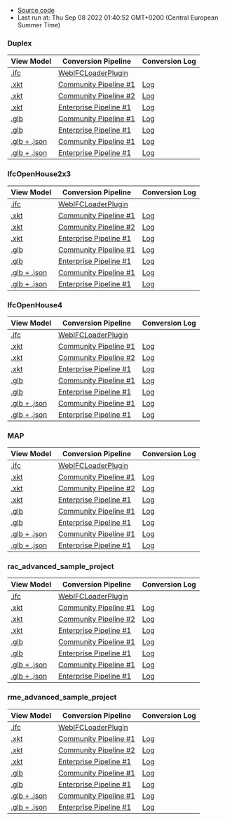 * [Source code](https://github.com/xeokit/xeokit-pipeline)
* Last run at: Thu Sep 08 2022 01:40:52 GMT+0200 (Central European Summer Time)


### Duplex


| View Model | Conversion Pipeline | Conversion Log |
| --- | --- | --- |
| [.ifc](viewModel.html?src=converted/Duplex/model.ifc) | [WebIFCLoaderPlugin](https://xeokit.github.io/xeokit-sdk/docs/class/src/plugins/WebIFCLoaderPlugin/WebIFCLoaderPlugin.js~WebIFCLoaderPlugin.html) | |
| [.xkt](viewModel.html?src=converted/Duplex/community1/model.xkt) | [Community Pipeline #1](pipelines#community-pipeline-1) | [Log](converted/Duplex/community1/log.txt) |
| [.xkt](viewModel.html?src=converted/Duplex/community2/model.xkt) | [Community Pipeline #2](pipelines#community-pipeline-2) | [Log](converted/Duplex/community2/log.txt) |
| [.xkt](viewModel.html?src=converted/Duplex/enterprise1/model.xkt)| [Enterprise Pipeline #1](pipelines#enterprise-pipeline-1) | [Log](converted/Duplex/enterprise1/log.txt) |
| [.glb](viewModel.html?src=converted/Duplex/community1/model.glb) | [Community Pipeline #1](pipelines#community-pipeline-1) | [Log](converted/Duplex/community1/log.txt) |
| [.glb](viewModel.html?src=converted/Duplex/enterprise1/model.glb) | [Enterprise Pipeline #1](pipelines#enterprise-pipeline-1) | [Log](converted/Duplex/enterprise1/log.txt) |
| [.glb + .json](viewModel.html?src=converted/Duplex/community1/model.glb&metaModelSrc=converted/Duplex/community1/model.json) | [Community Pipeline #1](pipelines#community-pipeline-1)  | [Log](converted/Duplex/community1/log.txt) |
| [.glb + .json](viewModel.html?src=converted/Duplex/enterprise1/model.glb&metaModelSrc=converted/Duplex/enterprise1/model.json) | [Enterprise Pipeline #1](pipelines#enterprise-pipeline-1)  | [Log](converted/Duplex/enterprise1/log.txt) |

### IfcOpenHouse2x3


| View Model | Conversion Pipeline | Conversion Log |
| --- | --- | --- |
| [.ifc](viewModel.html?src=converted/IfcOpenHouse2x3/model.ifc) | [WebIFCLoaderPlugin](https://xeokit.github.io/xeokit-sdk/docs/class/src/plugins/WebIFCLoaderPlugin/WebIFCLoaderPlugin.js~WebIFCLoaderPlugin.html) | |
| [.xkt](viewModel.html?src=converted/IfcOpenHouse2x3/community1/model.xkt) | [Community Pipeline #1](pipelines#community-pipeline-1) | [Log](converted/IfcOpenHouse2x3/community1/log.txt) |
| [.xkt](viewModel.html?src=converted/IfcOpenHouse2x3/community2/model.xkt) | [Community Pipeline #2](pipelines#community-pipeline-2) | [Log](converted/IfcOpenHouse2x3/community2/log.txt) |
| [.xkt](viewModel.html?src=converted/IfcOpenHouse2x3/enterprise1/model.xkt)| [Enterprise Pipeline #1](pipelines#enterprise-pipeline-1) | [Log](converted/IfcOpenHouse2x3/enterprise1/log.txt) |
| [.glb](viewModel.html?src=converted/IfcOpenHouse2x3/community1/model.glb) | [Community Pipeline #1](pipelines#community-pipeline-1) | [Log](converted/IfcOpenHouse2x3/community1/log.txt) |
| [.glb](viewModel.html?src=converted/IfcOpenHouse2x3/enterprise1/model.glb) | [Enterprise Pipeline #1](pipelines#enterprise-pipeline-1) | [Log](converted/IfcOpenHouse2x3/enterprise1/log.txt) |
| [.glb + .json](viewModel.html?src=converted/IfcOpenHouse2x3/community1/model.glb&metaModelSrc=converted/IfcOpenHouse2x3/community1/model.json) | [Community Pipeline #1](pipelines#community-pipeline-1)  | [Log](converted/IfcOpenHouse2x3/community1/log.txt) |
| [.glb + .json](viewModel.html?src=converted/IfcOpenHouse2x3/enterprise1/model.glb&metaModelSrc=converted/IfcOpenHouse2x3/enterprise1/model.json) | [Enterprise Pipeline #1](pipelines#enterprise-pipeline-1)  | [Log](converted/IfcOpenHouse2x3/enterprise1/log.txt) |

### IfcOpenHouse4


| View Model | Conversion Pipeline | Conversion Log |
| --- | --- | --- |
| [.ifc](viewModel.html?src=converted/IfcOpenHouse4/model.ifc) | [WebIFCLoaderPlugin](https://xeokit.github.io/xeokit-sdk/docs/class/src/plugins/WebIFCLoaderPlugin/WebIFCLoaderPlugin.js~WebIFCLoaderPlugin.html) | |
| [.xkt](viewModel.html?src=converted/IfcOpenHouse4/community1/model.xkt) | [Community Pipeline #1](pipelines#community-pipeline-1) | [Log](converted/IfcOpenHouse4/community1/log.txt) |
| [.xkt](viewModel.html?src=converted/IfcOpenHouse4/community2/model.xkt) | [Community Pipeline #2](pipelines#community-pipeline-2) | [Log](converted/IfcOpenHouse4/community2/log.txt) |
| [.xkt](viewModel.html?src=converted/IfcOpenHouse4/enterprise1/model.xkt)| [Enterprise Pipeline #1](pipelines#enterprise-pipeline-1) | [Log](converted/IfcOpenHouse4/enterprise1/log.txt) |
| [.glb](viewModel.html?src=converted/IfcOpenHouse4/community1/model.glb) | [Community Pipeline #1](pipelines#community-pipeline-1) | [Log](converted/IfcOpenHouse4/community1/log.txt) |
| [.glb](viewModel.html?src=converted/IfcOpenHouse4/enterprise1/model.glb) | [Enterprise Pipeline #1](pipelines#enterprise-pipeline-1) | [Log](converted/IfcOpenHouse4/enterprise1/log.txt) |
| [.glb + .json](viewModel.html?src=converted/IfcOpenHouse4/community1/model.glb&metaModelSrc=converted/IfcOpenHouse4/community1/model.json) | [Community Pipeline #1](pipelines#community-pipeline-1)  | [Log](converted/IfcOpenHouse4/community1/log.txt) |
| [.glb + .json](viewModel.html?src=converted/IfcOpenHouse4/enterprise1/model.glb&metaModelSrc=converted/IfcOpenHouse4/enterprise1/model.json) | [Enterprise Pipeline #1](pipelines#enterprise-pipeline-1)  | [Log](converted/IfcOpenHouse4/enterprise1/log.txt) |

### MAP


| View Model | Conversion Pipeline | Conversion Log |
| --- | --- | --- |
| [.ifc](viewModel.html?src=converted/MAP/model.ifc) | [WebIFCLoaderPlugin](https://xeokit.github.io/xeokit-sdk/docs/class/src/plugins/WebIFCLoaderPlugin/WebIFCLoaderPlugin.js~WebIFCLoaderPlugin.html) | |
| [.xkt](viewModel.html?src=converted/MAP/community1/model.xkt) | [Community Pipeline #1](pipelines#community-pipeline-1) | [Log](converted/MAP/community1/log.txt) |
| [.xkt](viewModel.html?src=converted/MAP/community2/model.xkt) | [Community Pipeline #2](pipelines#community-pipeline-2) | [Log](converted/MAP/community2/log.txt) |
| [.xkt](viewModel.html?src=converted/MAP/enterprise1/model.xkt)| [Enterprise Pipeline #1](pipelines#enterprise-pipeline-1) | [Log](converted/MAP/enterprise1/log.txt) |
| [.glb](viewModel.html?src=converted/MAP/community1/model.glb) | [Community Pipeline #1](pipelines#community-pipeline-1) | [Log](converted/MAP/community1/log.txt) |
| [.glb](viewModel.html?src=converted/MAP/enterprise1/model.glb) | [Enterprise Pipeline #1](pipelines#enterprise-pipeline-1) | [Log](converted/MAP/enterprise1/log.txt) |
| [.glb + .json](viewModel.html?src=converted/MAP/community1/model.glb&metaModelSrc=converted/MAP/community1/model.json) | [Community Pipeline #1](pipelines#community-pipeline-1)  | [Log](converted/MAP/community1/log.txt) |
| [.glb + .json](viewModel.html?src=converted/MAP/enterprise1/model.glb&metaModelSrc=converted/MAP/enterprise1/model.json) | [Enterprise Pipeline #1](pipelines#enterprise-pipeline-1)  | [Log](converted/MAP/enterprise1/log.txt) |

### rac_advanced_sample_project


| View Model | Conversion Pipeline | Conversion Log |
| --- | --- | --- |
| [.ifc](viewModel.html?src=converted/rac_advanced_sample_project/model.ifc) | [WebIFCLoaderPlugin](https://xeokit.github.io/xeokit-sdk/docs/class/src/plugins/WebIFCLoaderPlugin/WebIFCLoaderPlugin.js~WebIFCLoaderPlugin.html) | |
| [.xkt](viewModel.html?src=converted/rac_advanced_sample_project/community1/model.xkt) | [Community Pipeline #1](pipelines#community-pipeline-1) | [Log](converted/rac_advanced_sample_project/community1/log.txt) |
| [.xkt](viewModel.html?src=converted/rac_advanced_sample_project/community2/model.xkt) | [Community Pipeline #2](pipelines#community-pipeline-2) | [Log](converted/rac_advanced_sample_project/community2/log.txt) |
| [.xkt](viewModel.html?src=converted/rac_advanced_sample_project/enterprise1/model.xkt)| [Enterprise Pipeline #1](pipelines#enterprise-pipeline-1) | [Log](converted/rac_advanced_sample_project/enterprise1/log.txt) |
| [.glb](viewModel.html?src=converted/rac_advanced_sample_project/community1/model.glb) | [Community Pipeline #1](pipelines#community-pipeline-1) | [Log](converted/rac_advanced_sample_project/community1/log.txt) |
| [.glb](viewModel.html?src=converted/rac_advanced_sample_project/enterprise1/model.glb) | [Enterprise Pipeline #1](pipelines#enterprise-pipeline-1) | [Log](converted/rac_advanced_sample_project/enterprise1/log.txt) |
| [.glb + .json](viewModel.html?src=converted/rac_advanced_sample_project/community1/model.glb&metaModelSrc=converted/rac_advanced_sample_project/community1/model.json) | [Community Pipeline #1](pipelines#community-pipeline-1)  | [Log](converted/rac_advanced_sample_project/community1/log.txt) |
| [.glb + .json](viewModel.html?src=converted/rac_advanced_sample_project/enterprise1/model.glb&metaModelSrc=converted/rac_advanced_sample_project/enterprise1/model.json) | [Enterprise Pipeline #1](pipelines#enterprise-pipeline-1)  | [Log](converted/rac_advanced_sample_project/enterprise1/log.txt) |

### rme_advanced_sample_project


| View Model | Conversion Pipeline | Conversion Log |
| --- | --- | --- |
| [.ifc](viewModel.html?src=converted/rme_advanced_sample_project/model.ifc) | [WebIFCLoaderPlugin](https://xeokit.github.io/xeokit-sdk/docs/class/src/plugins/WebIFCLoaderPlugin/WebIFCLoaderPlugin.js~WebIFCLoaderPlugin.html) | |
| [.xkt](viewModel.html?src=converted/rme_advanced_sample_project/community1/model.xkt) | [Community Pipeline #1](pipelines#community-pipeline-1) | [Log](converted/rme_advanced_sample_project/community1/log.txt) |
| [.xkt](viewModel.html?src=converted/rme_advanced_sample_project/community2/model.xkt) | [Community Pipeline #2](pipelines#community-pipeline-2) | [Log](converted/rme_advanced_sample_project/community2/log.txt) |
| [.xkt](viewModel.html?src=converted/rme_advanced_sample_project/enterprise1/model.xkt)| [Enterprise Pipeline #1](pipelines#enterprise-pipeline-1) | [Log](converted/rme_advanced_sample_project/enterprise1/log.txt) |
| [.glb](viewModel.html?src=converted/rme_advanced_sample_project/community1/model.glb) | [Community Pipeline #1](pipelines#community-pipeline-1) | [Log](converted/rme_advanced_sample_project/community1/log.txt) |
| [.glb](viewModel.html?src=converted/rme_advanced_sample_project/enterprise1/model.glb) | [Enterprise Pipeline #1](pipelines#enterprise-pipeline-1) | [Log](converted/rme_advanced_sample_project/enterprise1/log.txt) |
| [.glb + .json](viewModel.html?src=converted/rme_advanced_sample_project/community1/model.glb&metaModelSrc=converted/rme_advanced_sample_project/community1/model.json) | [Community Pipeline #1](pipelines#community-pipeline-1)  | [Log](converted/rme_advanced_sample_project/community1/log.txt) |
| [.glb + .json](viewModel.html?src=converted/rme_advanced_sample_project/enterprise1/model.glb&metaModelSrc=converted/rme_advanced_sample_project/enterprise1/model.json) | [Enterprise Pipeline #1](pipelines#enterprise-pipeline-1)  | [Log](converted/rme_advanced_sample_project/enterprise1/log.txt) |